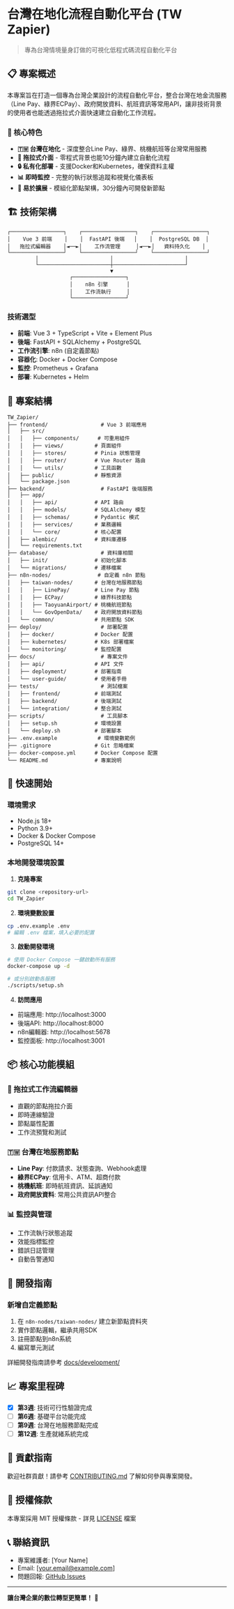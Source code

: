# 台灣在地化流程自動化平台 (TW Zapier)

> 專為台灣情境量身訂做的可視化低程式碼流程自動化平台

## 📋 專案概述

本專案旨在打造一個專為台灣企業設計的流程自動化平台，整合台灣在地金流服務（Line Pay、綠界ECPay）、政府開放資料、航班資訊等常用API，讓非技術背景的使用者也能透過拖拉式介面快速建立自動化工作流程。

### 🎯 核心特色

- **🇹🇼 台灣在地化** - 深度整合Line Pay、綠界、桃機航班等台灣常用服務
- **🎨 拖拉式介面** - 零程式背景也能10分鐘內建立自動化流程
- **🔒 私有化部署** - 支援Docker和Kubernetes，確保資料主權
- **📊 即時監控** - 完整的執行狀態追蹤和視覺化儀表板
- **🔧 易於擴展** - 模組化節點架構，30分鐘內可開發新節點

## 🏗️ 技術架構

```
┌─────────────────┐    ┌─────────────────┐    ┌─────────────────┐
│    Vue 3 前端    │    │  FastAPI 後端   │    │  PostgreSQL DB  │
│   拖拉式編輯器    │◄──►│    工作流管理     │◄──►│   資料持久化    │
└─────────────────┘    └─────────────────┘    └─────────────────┘
         │                       │                       │
         └───────────────────────┼───────────────────────┘
                                 ▼
                    ┌─────────────────┐
                    │    n8n 引擎      │
                    │    工作流執行     │
                    └─────────────────┘
```

### 技術選型

- **前端**: Vue 3 + TypeScript + Vite + Element Plus
- **後端**: FastAPI + SQLAlchemy + PostgreSQL
- **工作流引擎**: n8n (自定義節點)
- **容器化**: Docker + Docker Compose
- **監控**: Prometheus + Grafana
- **部署**: Kubernetes + Helm

## 📁 專案結構

```
TW_Zapier/
├── frontend/                 # Vue 3 前端應用
│   ├── src/
│   │   ├── components/      # 可重用組件
│   │   ├── views/          # 頁面組件
│   │   ├── stores/         # Pinia 狀態管理
│   │   ├── router/         # Vue Router 路由
│   │   └── utils/          # 工具函數
│   ├── public/             # 靜態資源
│   └── package.json
├── backend/                  # FastAPI 後端服務
│   ├── app/
│   │   ├── api/            # API 路由
│   │   ├── models/         # SQLAlchemy 模型
│   │   ├── schemas/        # Pydantic 模式
│   │   ├── services/       # 業務邏輯
│   │   └── core/           # 核心配置
│   ├── alembic/            # 資料庫遷移
│   └── requirements.txt
├── database/                 # 資料庫相關
│   ├── init/               # 初始化腳本
│   └── migrations/         # 遷移檔案
├── n8n-nodes/               # 自定義 n8n 節點
│   ├── taiwan-nodes/       # 台灣在地服務節點
│   │   ├── LinePay/        # Line Pay 節點
│   │   ├── ECPay/          # 綠界科技節點
│   │   ├── TaoyuanAirport/ # 桃機航班節點
│   │   └── GovOpenData/    # 政府開放資料節點
│   └── common/             # 共用節點 SDK
├── deploy/                   # 部署配置
│   ├── docker/             # Docker 配置
│   ├── kubernetes/         # K8s 部署檔案
│   └── monitoring/         # 監控配置
├── docs/                     # 專案文件
│   ├── api/                # API 文件
│   ├── deployment/         # 部署指南
│   └── user-guide/         # 使用者手冊
├── tests/                    # 測試檔案
│   ├── frontend/           # 前端測試
│   ├── backend/            # 後端測試
│   └── integration/        # 整合測試
├── scripts/                  # 工具腳本
│   ├── setup.sh            # 環境設置
│   └── deploy.sh           # 部署腳本
├── .env.example             # 環境變數範例
├── .gitignore              # Git 忽略檔案
├── docker-compose.yml      # Docker Compose 配置
└── README.md               # 專案說明
```

## 🚀 快速開始

### 環境需求

- Node.js 18+
- Python 3.9+
- Docker & Docker Compose
- PostgreSQL 14+

### 本地開發環境設置

1. **克隆專案**
```bash
git clone <repository-url>
cd TW_Zapier
```

2. **環境變數設置**
```bash
cp .env.example .env
# 編輯 .env 檔案，填入必要的配置
```

3. **啟動開發環境**
```bash
# 使用 Docker Compose 一鍵啟動所有服務
docker-compose up -d

# 或分別啟動各服務
./scripts/setup.sh
```

4. **訪問應用**
- 前端應用: http://localhost:3000
- 後端API: http://localhost:8000
- n8n編輯器: http://localhost:5678
- 監控面板: http://localhost:3001

## 📦 核心功能模組

### 🎨 拖拉式工作流編輯器
- 直觀的節點拖拉介面
- 即時連線驗證
- 節點屬性配置
- 工作流預覽和測試

### 🇹🇼 台灣在地服務節點
- **Line Pay**: 付款請求、狀態查詢、Webhook處理
- **綠界ECPay**: 信用卡、ATM、超商付款
- **桃機航班**: 即時航班資訊、延誤通知
- **政府開放資料**: 常用公共資訊API整合

### 📊 監控與管理
- 工作流執行狀態追蹤
- 效能指標監控
- 錯誤日誌管理
- 自動告警通知

## 🔧 開發指南

### 新增自定義節點

1. 在 `n8n-nodes/taiwan-nodes/` 建立新節點資料夾
2. 實作節點邏輯，繼承共用SDK
3. 註冊節點到n8n系統
4. 編寫單元測試

詳細開發指南請參考 [docs/development/](docs/development/)

## 📈 專案里程碑

- [x] **第3週**: 技術可行性驗證完成
- [ ] **第6週**: 基礎平台功能完成
- [ ] **第9週**: 台灣在地服務節點完成
- [ ] **第12週**: 生產就緒系統完成

## 🤝 貢獻指南

歡迎社群貢獻！請參考 [CONTRIBUTING.md](CONTRIBUTING.md) 了解如何參與專案開發。

## 📄 授權條款

本專案採用 MIT 授權條款 - 詳見 [LICENSE](LICENSE) 檔案

## 📞 聯絡資訊

- 專案維護者: [Your Name]
- Email: [your.email@example.com]
- 問題回報: [GitHub Issues](https://github.com/your-repo/issues)

---

**讓台灣企業的數位轉型更簡單！** 🚀
